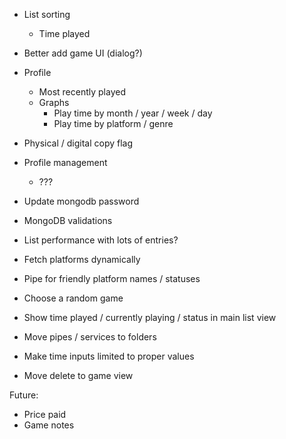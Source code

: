 - List sorting
  - Time played

- Better add game UI (dialog?)

- Profile
  - Most recently played
  - Graphs
    - Play time by month / year / week / day
    - Play time by platform / genre
- Physical / digital copy flag
- Profile management
  - ???
- Update mongodb password
- MongoDB validations
- List performance with lots of entries?
- Fetch platforms dynamically
- Pipe for friendly platform names / statuses
- Choose a random game
- Show time played / currently playing / status in main list view
- Move pipes / services to folders
- Make time inputs limited to proper values
- Move delete to game view

Future:

- Price paid
- Game notes
